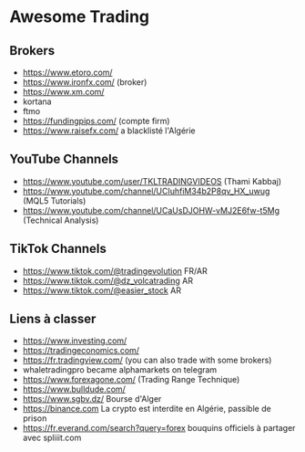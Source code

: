 # Awesome Trading

Brokers
---

- https://www.etoro.com/
- https://www.ironfx.com/ (broker)
- https://www.xm.com/
- kortana
- ftmo
- https://fundingpips.com/ (compte firm)
- https://www.raisefx.com/ a blacklisté l'Algérie

YouTube Channels
---

- https://www.youtube.com/user/TKLTRADINGVIDEOS (Thami Kabbaj)
- https://www.youtube.com/channel/UCIuhfiM34b2P8qv_HX_uwug (MQL5 Tutorials)
- https://www.youtube.com/channel/UCaUsDJOHW-vMJ2E6fw-t5Mg (Technical Analysis)

TikTok Channels
---

- https://www.tiktok.com/@tradingevolution FR/AR
- https://www.tiktok.com/@dz_volcatrading AR
- https://www.tiktok.com/@easier_stock AR

Liens à classer
---

- https://www.investing.com/
- https://tradingeconomics.com/
- https://fr.tradingview.com/ (you can also trade with some brokers)
- whaletradingpro became alphamarkets on telegram
- https://www.forexagone.com/ (Trading Range Technique)
- https://www.bulldude.com/
- https://www.sgbv.dz/ Bourse d'Alger
- https://binance.com La crypto est interdite en Algérie, passible de prison
- https://fr.everand.com/search?query=forex bouquins officiels à partager avec spliiit.com
